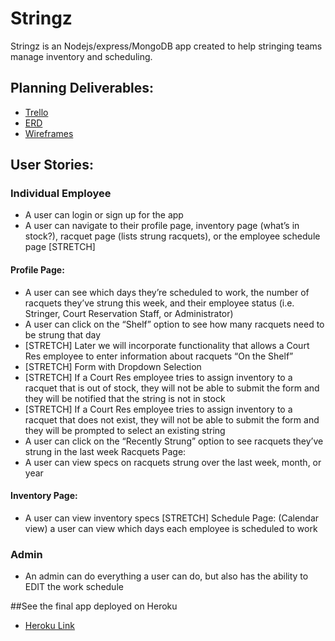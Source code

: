 # Stringz
Stringz is an Nodejs/express/MongoDB app created to help stringing teams manage inventory and scheduling.

## Planning Deliverables:
- [Trello](https://trello.com/b/dCLyCWKs/stringz)
- [ERD](https://www.draw.io/#G1Mco6PszQoTaRwokO6yBLzstdqDkqMpM6)
- [Wireframes](https://www.canva.com/design/DAC0KRaGYFg/X3hYEKdMtXNhchlPCLBkow/edit?category=tACFat6uXco)

## User Stories:
### Individual Employee
- A user can login or sign up for the app
- A user can navigate to their profile page, inventory page (what’s in stock?), racquet page (lists strung racquets), or the employee schedule page [STRETCH]

#### Profile Page:
- A user can see which days they’re scheduled to work, the number of racquets they’ve strung this week, and their employee status (i.e. Stringer, Court Reservation Staff, or Administrator)
- A user can click on the “Shelf” option to see how many racquets need to be strung that day
- [STRETCH] Later we will incorporate functionality that allows a Court Res employee to enter information about racquets “On the Shelf”
- [STRETCH] Form with Dropdown Selection
- [STRETCH] If a Court Res employee tries to assign inventory to a racquet that is out of stock, they will not be able to submit the form and they will be notified that the string is not in stock
- [STRETCH] If a Court Res employee tries to assign inventory to a racquet that does not exist, they will not be able to submit the form and they will be prompted to select an existing string
- A user can click on the “Recently Strung” option to see racquets they’ve strung in the last week
Racquets Page:
- A user can view specs on racquets strung over the last week, month, or year
#### Inventory Page:
- A user can view inventory specs
[STRETCH] Schedule Page:
(Calendar view) a user can view which days each employee is scheduled to work

### Admin
- An admin can do everything a user can do, but also has the ability to EDIT the work schedule

##See the final app deployed on Heroku
- [Heroku Link](https://protected-hollows-53369.herokuapp.com/)
